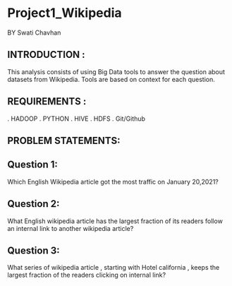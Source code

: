 # Project1_Wikipedia

BY Swati Chavhan

## INTRODUCTION :

This analysis consists of using Big Data tools to answer the question about datasets from Wikipedia.
Tools are based on context for each question.

## REQUIREMENTS :

. HADOOP
. PYTHON
. HIVE
. HDFS
. Git/Github

## PROBLEM STATEMENTS:
 
 ## Question 1:
  Which English Wikipedia article got the most traffic on January 20,2021?
  
 ## Question 2:
  What English wikipedia article has the largest fraction of its readers follow an internal link to another wikipedia article?
 
 ## Question 3:
  What series of wikipedia article , starting with Hotel california , keeps the largest fraction of the readers clicking on internal link?


